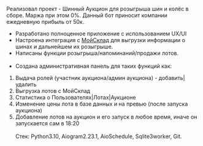 Реализовал проект - Шинный Аукцион для розыгрыша шин и колёс в сборе. Маржа при этом 0%. Данный бот приносит компании ежедневную прибыль от 50к.<br>
- Разработано полноценное приложение с использованием UX/UI<br>
- Настроена интеграция с <a href="https://www.moysklad.ru/">МойСклад</a> для выгрузки информации о шинах и дальнейшем их розыгрыше.<br>
- Написаны функции розыгрыша/напоминаний/продажи лотов.<br><br>
- Создана административная панель для таких функций как:<br>
1) Выдача ролей (участник аукциона/админ аукциона) - добавить|удалить<br>
2) Выгрузка лотов с МойСклад<br>
3) Статистика о Пользователях|Лотах|Аукционе<br>
4) Изменение цены лота в базе данных и на превью (после запуска аукциона)<br>
5) Добавление лотов на аукцион и его запуск в любое время, иначе он запускается сам в 18:20
<br><br>Стек: Python3.10, Aiogram2.23.1, AioSchedule, Sqlite3worker, Git.
